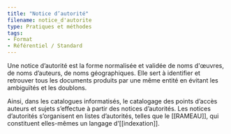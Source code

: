 ```yaml
---
title: "Notice d’autorité"
filename: notice_d'autorite
type: Pratiques et méthodes
tags:
- Format
- Référentiel / Standard
---
```


Une notice d’autorité est la forme normalisée et validée de noms d'œuvres, de noms d’auteurs, de noms géographiques. Elle sert à identifier et retrouver tous les documents produits par une même entité en évitant les ambiguïtés et les doublons. 

Ainsi, dans les catalogues informatisés, le catalogage des points d’accès auteurs et sujets s’effectue à partir des notices d’autorités. Les notices d’autorités s’organisent en listes d’autorités, telles que le [[RAMEAU]], qui constituent elles-mêmes un langage d’[[indexation]].

